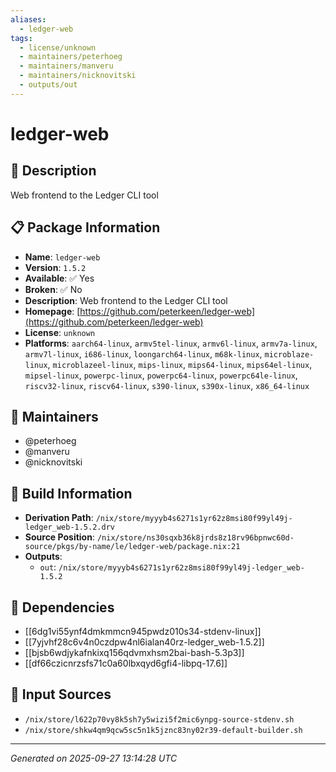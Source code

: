 ```yaml
---
aliases:
  - ledger-web
tags:
  - license/unknown
  - maintainers/peterhoeg
  - maintainers/manveru
  - maintainers/nicknovitski
  - outputs/out
---
```


# ledger-web

## 📝 Description

Web frontend to the Ledger CLI tool

## 📋 Package Information

- **Name**: `ledger-web`
- **Version**: `1.5.2`
- **Available**: ✅ Yes
- **Broken**: ✅ No
- **Description**: Web frontend to the Ledger CLI tool
- **Homepage**: [https://github.com/peterkeen/ledger-web](https://github.com/peterkeen/ledger-web)
- **License**: `unknown`
- **Platforms**: `aarch64-linux`, `armv5tel-linux`, `armv6l-linux`, `armv7a-linux`, `armv7l-linux`, `i686-linux`, `loongarch64-linux`, `m68k-linux`, `microblaze-linux`, `microblazeel-linux`, `mips-linux`, `mips64-linux`, `mips64el-linux`, `mipsel-linux`, `powerpc-linux`, `powerpc64-linux`, `powerpc64le-linux`, `riscv32-linux`, `riscv64-linux`, `s390-linux`, `s390x-linux`, `x86_64-linux`
## 👥 Maintainers

- @peterhoeg
- @manveru
- @nicknovitski


## 🔧 Build Information

- **Derivation Path**: `/nix/store/myyyb4s6271s1yr62z8msi80f99yl49j-ledger_web-1.5.2.drv`
- **Source Position**: `/nix/store/ns30sqxb36k8jrds8z18rv96bpnwc60d-source/pkgs/by-name/le/ledger-web/package.nix:21`
- **Outputs**:
  - `out`:  `/nix/store/myyyb4s6271s1yr62z8msi80f99yl49j-ledger_web-1.5.2`

## 🔗 Dependencies

- [[6dg1vi55ynf4dmkmmcn945pwdz010s34-stdenv-linux]]
- [[7yjvhf28c6v4n0czdpw4nl6ialan40rz-ledger_web-1.5.2]]
- [[bjsb6wdjykafnkixq156qdvmxhsm2bai-bash-5.3p3]]
- [[df66czicnrzsfs71c0a60lbxqyd6gfi4-libpq-17.6]]

## 📁 Input Sources

- `/nix/store/l622p70vy8k5sh7y5wizi5f2mic6ynpg-source-stdenv.sh`
- `/nix/store/shkw4qm9qcw5sc5n1k5jznc83ny02r39-default-builder.sh`

---
*Generated on 2025-09-27 13:14:28 UTC*
